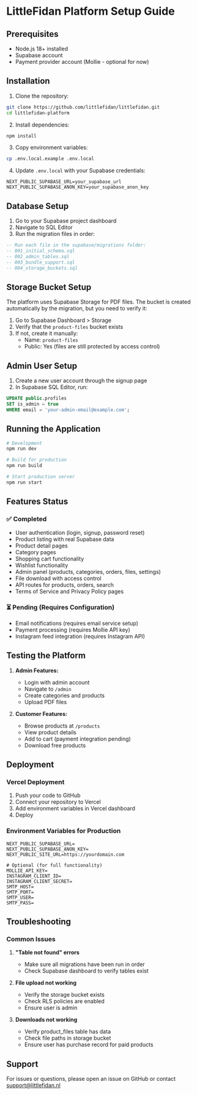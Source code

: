 # LittleFidan Platform Setup Guide

## Prerequisites

- Node.js 18+ installed
- Supabase account
- Payment provider account (Mollie - optional for now)

## Installation

1. Clone the repository:
```bash
git clone https://github.com/littlefidan/littlefidan.git
cd littlefidan-platform
```

2. Install dependencies:
```bash
npm install
```

3. Copy environment variables:
```bash
cp .env.local.example .env.local
```

4. Update `.env.local` with your Supabase credentials:
```
NEXT_PUBLIC_SUPABASE_URL=your_supabase_url
NEXT_PUBLIC_SUPABASE_ANON_KEY=your_supabase_anon_key
```

## Database Setup

1. Go to your Supabase project dashboard
2. Navigate to SQL Editor
3. Run the migration files in order:

```sql
-- Run each file in the supabase/migrations folder:
-- 001_initial_schema.sql
-- 002_admin_tables.sql
-- 003_bundle_support.sql
-- 004_storage_buckets.sql
```

## Storage Bucket Setup

The platform uses Supabase Storage for PDF files. The bucket is created automatically by the migration, but you need to verify it:

1. Go to Supabase Dashboard > Storage
2. Verify that the `product-files` bucket exists
3. If not, create it manually:
   - Name: `product-files`
   - Public: Yes (files are still protected by access control)

## Admin User Setup

1. Create a new user account through the signup page
2. In Supabase SQL Editor, run:

```sql
UPDATE public.profiles 
SET is_admin = true 
WHERE email = 'your-admin-email@example.com';
```

## Running the Application

```bash
# Development
npm run dev

# Build for production
npm run build

# Start production server
npm run start
```

## Features Status

### ✅ Completed
- User authentication (login, signup, password reset)
- Product listing with real Supabase data
- Product detail pages
- Category pages
- Shopping cart functionality
- Wishlist functionality
- Admin panel (products, categories, orders, files, settings)
- File download with access control
- API routes for products, orders, search
- Terms of Service and Privacy Policy pages

### ⏳ Pending (Requires Configuration)
- Email notifications (requires email service setup)
- Payment processing (requires Mollie API key)
- Instagram feed integration (requires Instagram API)

## Testing the Platform

1. **Admin Features:**
   - Login with admin account
   - Navigate to `/admin`
   - Create categories and products
   - Upload PDF files

2. **Customer Features:**
   - Browse products at `/products`
   - View product details
   - Add to cart (payment integration pending)
   - Download free products

## Deployment

### Vercel Deployment

1. Push your code to GitHub
2. Connect your repository to Vercel
3. Add environment variables in Vercel dashboard
4. Deploy

### Environment Variables for Production

```
NEXT_PUBLIC_SUPABASE_URL=
NEXT_PUBLIC_SUPABASE_ANON_KEY=
NEXT_PUBLIC_SITE_URL=https://yourdomain.com

# Optional (for full functionality)
MOLLIE_API_KEY=
INSTAGRAM_CLIENT_ID=
INSTAGRAM_CLIENT_SECRET=
SMTP_HOST=
SMTP_PORT=
SMTP_USER=
SMTP_PASS=
```

## Troubleshooting

### Common Issues

1. **"Table not found" errors**
   - Make sure all migrations have been run in order
   - Check Supabase dashboard to verify tables exist

2. **File upload not working**
   - Verify the storage bucket exists
   - Check RLS policies are enabled
   - Ensure user is admin

3. **Downloads not working**
   - Verify product_files table has data
   - Check file paths in storage bucket
   - Ensure user has purchase record for paid products

## Support

For issues or questions, please open an issue on GitHub or contact support@littlefidan.nl